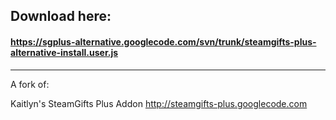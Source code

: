 ## Download here: ##
#### https://sgplus-alternative.googlecode.com/svn/trunk/steamgifts-plus-alternative-install.user.js ####



---



A fork of:

Kaitlyn's SteamGifts Plus Addon
http://steamgifts-plus.googlecode.com